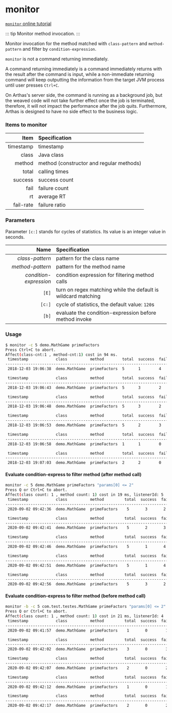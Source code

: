 monitor
=======

[`monitor` online tutorial](https://arthas.aliyun.com/doc/arthas-tutorials.html?language=en&id=command-monitor)

::: tip
Monitor method invocation.
:::

Monitor invocation for the method matched with `class-pattern` and `method-pattern` and filter by `condition-expression`.

`monitor` is not a command returning immediately.

A command returning immediately is a command immediately returns with the result after the command is input, while a non-immediate returning command will keep outputting the information from the target JVM process until user presses `Ctrl+C`.

On Arthas's server side, the command is running as a background job, but the weaved code will not take further effect once the job is terminated, therefore, it will not impact the performance after the job quits. Furthermore, Arthas is designed to have no side effect to the business logic.

### Items to monitor

|Item|Specification|
|---:|:---|
|timestamp|timestamp|
|class|Java class|
|method|method (constructor and regular methods)|
|total|calling times|
|success|success count|
|fail|failure count|
|rt|average RT|
|fail-rate|failure ratio|

### Parameters

Parameter `[c:]` stands for cycles of statistics. Its value is an integer value in seconds.

|Name|Specification|
|---:|:---|
|*class-pattern*|pattern for the class name|
|*method-pattern*|pattern for the method name|
|*condition-expression*|condition expression for filtering method calls|
|`[E]`|turn on regex matching while the default is wildcard matching|
|`[c:]`|cycle of statistics, the default value: `120`s|
|`[b]`|evaluate the condition-expression before method invoke|

### Usage

```bash
$ monitor -c 5 demo.MathGame primeFactors
Press Ctrl+C to abort.
Affect(class-cnt:1 , method-cnt:1) cost in 94 ms.
 timestamp            class          method        total  success  fail  avg-rt(ms)  fail-rate
-----------------------------------------------------------------------------------------------
 2018-12-03 19:06:38  demo.MathGame  primeFactors  5      1        4     1.15        80.00%

 timestamp            class          method        total  success  fail  avg-rt(ms)  fail-rate
-----------------------------------------------------------------------------------------------
 2018-12-03 19:06:43  demo.MathGame  primeFactors  5      3        2     42.29       40.00%

 timestamp            class          method        total  success  fail  avg-rt(ms)  fail-rate
-----------------------------------------------------------------------------------------------
 2018-12-03 19:06:48  demo.MathGame  primeFactors  5      3        2     67.92       40.00%

 timestamp            class          method        total  success  fail  avg-rt(ms)  fail-rate
-----------------------------------------------------------------------------------------------
 2018-12-03 19:06:53  demo.MathGame  primeFactors  5      2        3     0.25        60.00%

 timestamp            class          method        total  success  fail  avg-rt(ms)  fail-rate
-----------------------------------------------------------------------------------------------
 2018-12-03 19:06:58  demo.MathGame  primeFactors  1      1        0     0.45        0.00%

 timestamp            class          method        total  success  fail  avg-rt(ms)  fail-rate
-----------------------------------------------------------------------------------------------
 2018-12-03 19:07:03  demo.MathGame  primeFactors  2      2        0     3182.72     0.00%
```

#### Evaluate condition-express to filter method (after method call)

```bash
monitor -c 5 demo.MathGame primeFactors "params[0] <= 2"
Press Q or Ctrl+C to abort.
Affect(class count: 1 , method count: 1) cost in 19 ms, listenerId: 5
 timestamp            class          method         total  success  fail  avg-rt(ms)  fail-rate        
-----------------------------------------------------------------------------------------------
 2020-09-02 09:42:36  demo.MathGame  primeFactors    5       3       2      0.09       40.00%           

 timestamp            class          method         total  success  fail  avg-rt(ms)  fail-rate        
----------------------------------------------------------------------------------------------
 2020-09-02 09:42:41  demo.MathGame  primeFactors    5       2       3      0.11       60.00%           

 timestamp            class          method         total  success  fail  avg-rt(ms)  fail-rate        
----------------------------------------------------------------------------------------------
 2020-09-02 09:42:46  demo.MathGame  primeFactors    5       1       4      0.06       80.00%           

 timestamp            class          method         total  success  fail  avg-rt(ms)  fail-rate        
----------------------------------------------------------------------------------------------
 2020-09-02 09:42:51  demo.MathGame  primeFactors    5       1       4      0.12       80.00%           

 timestamp            class          method         total  success  fail  avg-rt(ms)  fail-rate        
----------------------------------------------------------------------------------------------
 2020-09-02 09:42:56  demo.MathGame  primeFactors    5       3       2      0.15       40.00%           
```

#### Evaluate condition-express to filter method (before method call)

```bash
monitor -b -c 5 com.test.testes.MathGame primeFactors "params[0] <= 2"
Press Q or Ctrl+C to abort.
Affect(class count: 1 , method count: 1) cost in 21 ms, listenerId: 4
 timestamp            class          method         total  success  fail  avg-rt(ms)  fail-rate        
----------------------------------------------------------------------------------------------
 2020-09-02 09:41:57  demo.MathGame  primeFactors    1       0        1      0.10      100.00%          

 timestamp            class          method         total  success  fail  avg-rt(ms)  fail-rate        
----------------------------------------------------------------------------------------------
 2020-09-02 09:42:02  demo.MathGame  primeFactors    3       0        3      0.06      100.00%  

 timestamp            class          method         total  success  fail  avg-rt(ms)  fail-rate        
----------------------------------------------------------------------------------------------
 2020-09-02 09:42:07  demo.MathGame  primeFactors    2       0        2      0.06      100.00% 

 timestamp            class          method         total  success  fail  avg-rt(ms)  fail-rate        
----------------------------------------------------------------------------------------------
 2020-09-02 09:42:12  demo.MathGame  primeFactors    1       0        1      0.05      100.00% 

 timestamp            class          method         total  success  fail  avg-rt(ms)  fail-rate        
----------------------------------------------------------------------------------------------
 2020-09-02 09:42:17  demo.MathGame  primeFactors    2       0        2      0.10      100.00% 
```

